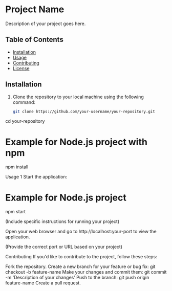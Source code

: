 # Project Name

Description of your project goes here.

## Table of Contents
- [Installation](#installation)
- [Usage](#usage)
- [Contributing](#contributing)
- [License](#license)

## Installation

1. Clone the repository to your local machine using the following command:

   ```bash
   git clone https://github.com/your-username/your-repository.git
cd your-repository

# Example for Node.js project with npm
npm install

Usage
1 Start the application:

# Example for Node.js project
npm start

(Include specific instructions for running your project)

Open your web browser and go to http://localhost:your-port to view the application.

(Provide the correct port or URL based on your project)

Contributing
If you'd like to contribute to the project, follow these steps:

Fork the repository.
Create a new branch for your feature or bug fix: git checkout -b feature-name
Make your changes and commit them: git commit -m 'Description of your changes'
Push to the branch: git push origin feature-name
Create a pull request.
